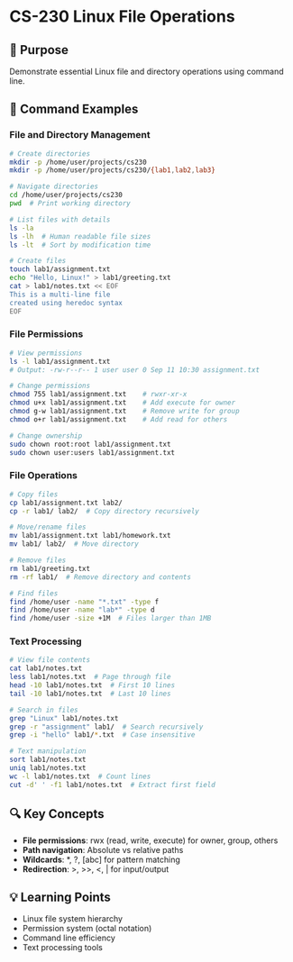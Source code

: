 # CS-230 Linux File Operations

## 🎯 Purpose
Demonstrate essential Linux file and directory operations using command line.

## 📝 Command Examples

### File and Directory Management
```bash
# Create directories
mkdir -p /home/user/projects/cs230
mkdir -p /home/user/projects/cs230/{lab1,lab2,lab3}

# Navigate directories
cd /home/user/projects/cs230
pwd  # Print working directory

# List files with details
ls -la
ls -lh  # Human readable file sizes
ls -lt  # Sort by modification time

# Create files
touch lab1/assignment.txt
echo "Hello, Linux!" > lab1/greeting.txt
cat > lab1/notes.txt << EOF
This is a multi-line file
created using heredoc syntax
EOF
```

### File Permissions
```bash
# View permissions
ls -l lab1/assignment.txt
# Output: -rw-r--r-- 1 user user 0 Sep 11 10:30 assignment.txt

# Change permissions
chmod 755 lab1/assignment.txt    # rwxr-xr-x
chmod u+x lab1/assignment.txt    # Add execute for owner
chmod g-w lab1/assignment.txt    # Remove write for group
chmod o+r lab1/assignment.txt    # Add read for others

# Change ownership
sudo chown root:root lab1/assignment.txt
sudo chown user:users lab1/assignment.txt
```

### File Operations
```bash
# Copy files
cp lab1/assignment.txt lab2/
cp -r lab1/ lab2/  # Copy directory recursively

# Move/rename files
mv lab1/assignment.txt lab1/homework.txt
mv lab1/ lab2/  # Move directory

# Remove files
rm lab1/greeting.txt
rm -rf lab1/  # Remove directory and contents

# Find files
find /home/user -name "*.txt" -type f
find /home/user -name "lab*" -type d
find /home/user -size +1M  # Files larger than 1MB
```

### Text Processing
```bash
# View file contents
cat lab1/notes.txt
less lab1/notes.txt  # Page through file
head -10 lab1/notes.txt  # First 10 lines
tail -10 lab1/notes.txt  # Last 10 lines

# Search in files
grep "Linux" lab1/notes.txt
grep -r "assignment" lab1/  # Search recursively
grep -i "hello" lab1/*.txt  # Case insensitive

# Text manipulation
sort lab1/notes.txt
uniq lab1/notes.txt
wc -l lab1/notes.txt  # Count lines
cut -d' ' -f1 lab1/notes.txt  # Extract first field
```

## 🔍 Key Concepts
- **File permissions**: rwx (read, write, execute) for owner, group, others
- **Path navigation**: Absolute vs relative paths
- **Wildcards**: *, ?, [abc] for pattern matching
- **Redirection**: >, >>, <, | for input/output

## 💡 Learning Points
- Linux file system hierarchy
- Permission system (octal notation)
- Command line efficiency
- Text processing tools

